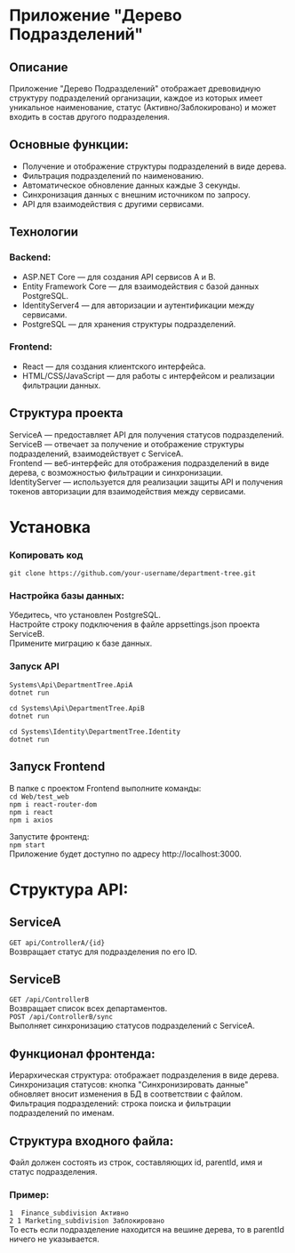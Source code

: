 # Приложение "Дерево Подразделений"

## Описание
Приложение "Дерево Подразделений" отображает древовидную структуру подразделений организации, каждое из которых имеет уникальное наименование, статус (Активно/Заблокировано) и может входить в состав другого подразделения.

## Основные функции:
* Получение и отображение структуры подразделений в виде дерева.
* Фильтрация подразделений по наименованию.
* Автоматическое обновление данных каждые 3 секунды.
* Синхронизация данных с внешним источником по запросу.
* API для взаимодействия с другими сервисами.
## Технологии

### Backend:
* ASP.NET Core — для создания API сервисов А и B.
* Entity Framework Core — для взаимодействия с базой данных PostgreSQL.
* IdentityServer4 — для авторизации и аутентификации между сервисами.
* PostgreSQL — для хранения структуры подразделений.
### Frontend:
* React — для создания клиентского интерфейса.
* HTML/CSS/JavaScript — для работы с интерфейсом и реализации фильтрации данных.
## Структура проекта
ServiceA — предоставляет API для получения статусов подразделений.<br/>
ServiceB — отвечает за получение и отображение структуры подразделений, взаимодействует с ServiceA.<br/>
Frontend — веб-интерфейс для отображения подразделений в виде дерева, с возможностью фильтрации и синхронизации.<br/>
IdentityServer — используется для реализации защиты API и получения токенов авторизации для взаимодействия между сервисами.

# Установка
### Копировать код
`git clone https://github.com/your-username/department-tree.git`

### Настройка базы данных:
Убедитесь, что установлен PostgreSQL.<br/>
Настройте строку подключения в файле appsettings.json проекта ServiceB.<br/>
Примените миграцию к базе данных.<br/>
### Запуск API 
`Systems\Api\DepartmentTree.ApiA`<br/>
`dotnet run`

`cd Systems\Api\DepartmentTree.ApiB`<br/>
`dotnet run`

`cd Systems\Identity\DepartmentTree.Identity` <br/>
`dotnet run`

## Запуск Frontend
В папке с проектом Frontend выполните команды:<br/>
`cd Web/test_web`<br/>
`npm i react-router-dom`<br/>
`npm i react`<br/>
`npm i axios`<br/>

Запустите фронтенд:<br/>
`npm start`<br/>
Приложение будет доступно по адресу http://localhost:3000.<br/>
# Структура API:
## ServiceA
`GET api/ControllerA/{id}`<br/>
Возвращает статус для подразделения по его ID.<br/>

## ServiceB
`GET /api/ControllerB`<br/>
Возвращает список всех департаментов.<br/>
`POST /api/ControllerB/sync`<br/>
Выполняет синхронизацию статусов подразделений с ServiceA.<br/>

## Функционал фронтенда:
Иерархическая структура: отображает подразделения в виде дерева.<br/>
Синхронизация статусов: кнопка "Синхронизировать данные" обновляет вносит изменения в БД в соответствии с файлом.<br/>
Фильтрация подразделений: строка поиска и фильтрации подразделений по именам.<br/>

## Структура входного файла:
Файл должен состоять из строк, составляющих id, parentId, имя и статус подразделения.<br/>
### Пример:
`1  Finance_subdivision Активно`<br/>
`2 1 Marketing_subdivision Заблокировано`<br/>
То есть если подразделение находится на вешине дерева, то в parentId ничего не указывается.
